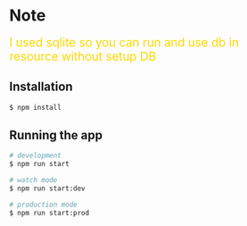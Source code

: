 


# Note

<div style="color: #FFD700; font-size: 21px">I used sqlite so you can run and use db in resource without setup DB</div>

## Installation

```bash
$ npm install
```

## Running the app

```bash
# development
$ npm run start

# watch mode
$ npm run start:dev

# production mode
$ npm run start:prod
```
